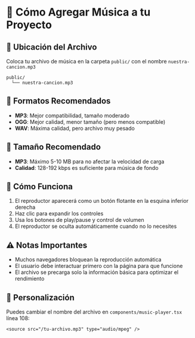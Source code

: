 # 🎵 Cómo Agregar Música a tu Proyecto

## 📁 Ubicación del Archivo
Coloca tu archivo de música en la carpeta `public/` con el nombre `nuestra-cancion.mp3`

```
public/
  └── nuestra-cancion.mp3
```

## 🎵 Formatos Recomendados
- **MP3**: Mejor compatibilidad, tamaño moderado
- **OGG**: Mejor calidad, menor tamaño (pero menos compatible)
- **WAV**: Máxima calidad, pero archivo muy pesado

## 📱 Tamaño Recomendado
- **MP3**: Máximo 5-10 MB para no afectar la velocidad de carga
- **Calidad**: 128-192 kbps es suficiente para música de fondo

## 🚀 Cómo Funciona
1. El reproductor aparecerá como un botón flotante en la esquina inferior derecha
2. Haz clic para expandir los controles
3. Usa los botones de play/pause y control de volumen
4. El reproductor se oculta automáticamente cuando no lo necesites

## ⚠️ Notas Importantes
- Muchos navegadores bloquean la reproducción automática
- El usuario debe interactuar primero con la página para que funcione
- El archivo se precarga solo la información básica para optimizar el rendimiento

## 🎨 Personalización
Puedes cambiar el nombre del archivo en `components/music-player.tsx` línea 108:
```tsx
<source src="/tu-archivo.mp3" type="audio/mpeg" />
```
